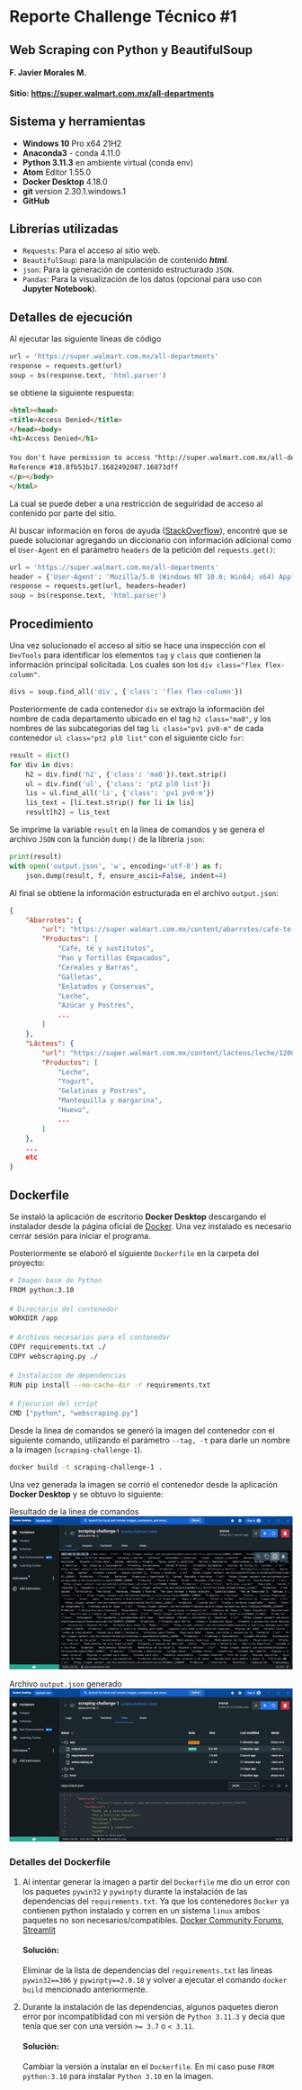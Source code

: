 # Reporte Challenge Técnico #1
## Web Scraping con Python y BeautifulSoup

#### F. Javier Morales M.

#### Sitio: https://super.walmart.com.mx/all-departments

## Sistema y herramientas
- **Windows 10** Pro x64 21H2
- **Anaconda3** - conda 4.11.0
- **Python 3.11.3** en ambiente virtual (conda env)
- **Atom** Editor 1.55.0
- **Docker Desktop** 4.18.0
- **git** version 2.30.1.windows.1
- **GitHub**

## Librerías utilizadas
- `Requests`: Para el acceso al sitio web.
- `BeautifulSoup`:  para la manipulación de contenido ***html***.
- `json`: Para la generación de contenido estructurado `JSON`.
- `Pandas`: Para la visualización de los datos (opcional para uso con **Jupyter Notebook**).

## Detalles de ejecución
Al ejecutar las siguiente líneas de código

```python
url = 'https://super.walmart.com.mx/all-departments'
response = requests.get(url)
soup = bs(response.text, 'html.parser')
```
se obtiene la siguiente respuesta:

```html
<html><head>
<title>Access Denied</title>
</head><body>
<h1>Access Denied</h1>

You don't have permission to access "http://super.walmart.com.mx/all-departments" on this server.<p>
Reference #18.8fb53b17.1682492087.16873dff
</p></body>
</html>
```

La cual se puede deber a una restricción de seguiridad de acceso al contenido por parte del sitio.

Al buscar información en foros de ayuda  ([StackOverflow](https://stackoverflow.com/questions/62422172/error-you-dont-have-permission-to-access-url-on-this-server-in-beautiful-so)), encontré que se puede solucionar agregando un diccionario con información adicional como el `User-Agent` en el parámetro `headers` de la petición del `requests.get()`:

```python
url = 'https://super.walmart.com.mx/all-departments'
header = {'User-Agent': 'Mozilla/5.0 (Windows NT 10.0; Win64; x64) AppleWebKit/537.36 (KHTML, like Gecko) Chrome/58.0.3029.110 Safari/537.36 Edge/16.16299'}
response = requests.get(url, headers=header)
soup = bs(response.text, 'html.parser')
```

## Procedimiento
Una vez solucionado el acceso al sitio se hace una inspección con el `DevTools` para identificar los elementos `tag` y `class` que contienen la información principal solicitada. Los cuales son los `div class="flex flex-column"`.

```python
divs = soup.find_all('div', {'class': 'flex flex-column'})
```

Posteriormente de cada contenedor `div` se extrajo la información del nombre de cada departamento ubicado en el tag `h2 class="ma0"`, y los nombres de las subcategorias del tag `li class="pv1 pv0-m"` de cada contenedor `ul class="pt2 pl0 list"` con el siguiente ciclo `for`:

```python
result = dict()
for div in divs:
    h2 = div.find('h2', {'class': 'ma0'}).text.strip()
    ul = div.find('ul', {'class': 'pt2 pl0 list'})
    lis = ul.find_all('li', {'class': 'pv1 pv0-m'})
    lis_text = [li.text.strip() for li in lis]
    result[h2] = lis_text
```

Se imprime la variable `result` en la linea de comandos y se genera el archivo `JSON` con la función `dump()` de la librería `json`:

```python
print(result)
with open('output.json', 'w', encoding='utf-8') as f:
    json.dump(result, f, ensure_ascii=False, indent=4)

```

Al final se obtiene la información estructurada en el archivo `output.json`:

```json
{
    "Abarrotes": {
        "url": "https://super.walmart.com.mx/content/abarrotes/cafe-te-y-sustitutos/120005_120070",
        "Productos": [
            "Café, té y sustitutos",
            "Pan y Tortillas Empacados",
            "Cereales y Barras",
            "Galletas",
            "Enlatados y Conservas",
            "Leche",
            "Azúcar y Postres",
            ...
        ]
    },
    "Lácteos": {
        "url": "https://super.walmart.com.mx/content/lacteos/leche/120006_120096",
        "Productos": [
            "Leche",
            "Yogurt",
            "Gelatinas y Postres",
            "Mantequilla y margarina",
            "Huevo",
            ...
        ]
    },
    ...
    etc
}
```

## Dockerfile
Se instaló la aplicación de escritorio **Docker Desktop** descargando el instalador desde la página oficial de [Docker](https://www.docker.com/). Una vez instalado es necesario cerrar sesión para iniciar el programa.

Posteriormente se elaboró el siguiente `Dockerfile` en la carpeta del proyecto:

```bash
# Imagen base de Python
FROM python:3.10

# Directorio del contenedor
WORKDIR /app

# Archivos necesarios para el contenedor
COPY requirements.txt ./
COPY webscraping.py ./

# Instalacion de dependencias
RUN pip install --no-cache-dir -r requirements.txt

# Ejecucion del script
CMD ["python", "webscraping.py"]

```

Desde la linea de comandos se generó la imagen del contenedor con el siguiente comando, utilizando el parámetro `--tag, -t` para darle un nombre a la imagen (`scraping-challenge-1`).

```bash
docker build -t scraping-challenge-1 .
```

Una vez generada la imagen se corrió el contenedor desde la aplicación **Docker Desktop** y se obtuvo lo siguiente:


Resultado de la linea de comandos
![container-challenge-1A.png](container-challenge-1A.png)


Archivo `output.json` generado
![container-challenge-1A.png](container-challenge-1B.png)

### Detalles del Dockerfile


1. Al intentar generar la imagen a partir del `Dockerfile` me dio un error con los paquetes `pywin32` y `pywinpty` durante la instalación de las dependencias del `requirements.txt`. Ya que los contenedores `Docker` ya contienen python instalado y corren en un sistema `linux` ambos paquetes no son necesarios/compatibles. [Docker Community Forums](https://forums.docker.com/t/dockerfile-error-run-pip-install-r-requirements-txt/128194), [Streamlit](https://discuss.streamlit.io/t/error-could-not-find-a-version-that-satisfies-the-requirement-pywin32-301-from-versions-none/15343)

    #### **Solución**:
    Eliminar de la lista de dependencias del `requirements.txt` las lineas `pywin32==306` y `pywinpty==2.0.10` y volver a ejecutar el comando `docker build` mencionado anteriormente.

2. Durante la instalación de las dependencias, algunos paquetes dieron error por incompatiblidad con mi versión de `Python 3.11.3` y decía que tenía que ser con una versión `>= 3.7` o `< 3.11`.

    #### **Solución**:
    Cambiar la versión a instalar en el `Dockerfile`. En mi caso puse `FROM python:3.10` para instalar `Python 3.10` en la imagen.
